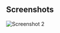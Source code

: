 ## Screenshots

![Screenshot 2]([link_to_screenshot_2](https://github.com/Edilawit-Manaye/sample_repository/blob/a367d92eaea90ff6bb0799e01d63b453a03b530e/kllll.jpg))
